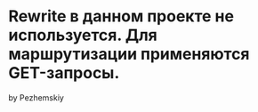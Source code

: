 # Rewrite в данном проекте не используется. Для маршрутизации применяются GET-запросы.
by Pezhemskiy
